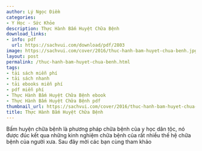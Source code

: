 ```yaml
---
author: Lý Ngọc Điềm
categories:
- Y Học - Sức Khỏe
description: Thực Hành Bấm Huyệt Chữa Bệnh
download_links:
- info: pdf
  url: https://sachvui.com/download/pdf/2803
image: https://sachvui.com/cover/2016/thuc-hanh-bam-huyet-chua-benh.jpg
layout: post
permalink: /thuc-hanh-bam-huyet-chua-benh.html
tags:
- tải sách miễn phí
- tải sách nhanh
- tải ebooks miễn phí
- pdf miễn phí
- Thực Hành Bấm Huyệt Chữa Bệnh ebook
- Thực Hành Bấm Huyệt Chữa Bệnh pdf
thumbnail_url: https://sachvui.com/cover/2016/thuc-hanh-bam-huyet-chua-benh.jpg
title: Thực Hành Bấm Huyệt Chữa Bệnh
---
```


 <div class="item-desc text-justify"> <p>Bấm huyện chữa bệnh là phương pháp chữa bệnh của y học dân tộc, nó được đúc kết qua những kinh nghiệm chữa bệnh của rất nhiều thế hệ chữa bệnh của người xưa. Sau đây mời các bạn cùng tham khảo </p> </div>